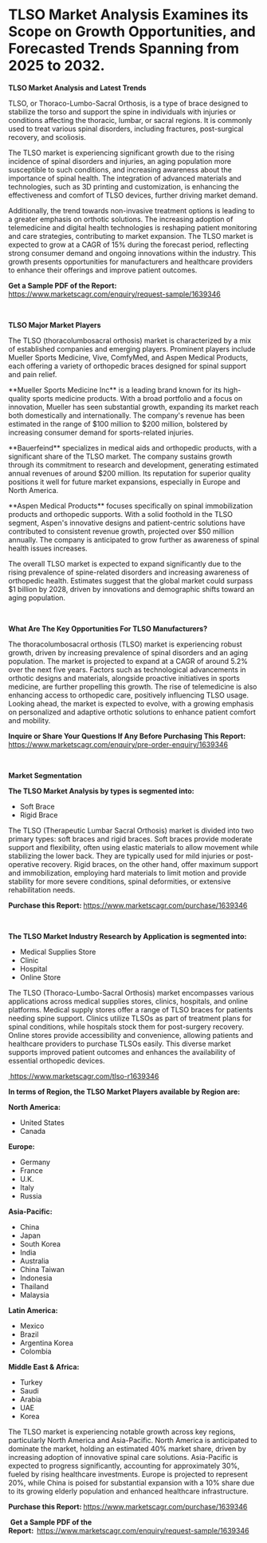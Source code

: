<p><h1>TLSO Market Analysis Examines its Scope on Growth Opportunities, and Forecasted Trends Spanning from 2025 to 2032.</h1></p><p><strong>TLSO Market Analysis and Latest Trends</strong></p>
<p><p>TLSO, or Thoraco-Lumbo-Sacral Orthosis, is a type of brace designed to stabilize the torso and support the spine in individuals with injuries or conditions affecting the thoracic, lumbar, or sacral regions. It is commonly used to treat various spinal disorders, including fractures, post-surgical recovery, and scoliosis.</p><p>The TLSO market is experiencing significant growth due to the rising incidence of spinal disorders and injuries, an aging population more susceptible to such conditions, and increasing awareness about the importance of spinal health. The integration of advanced materials and technologies, such as 3D printing and customization, is enhancing the effectiveness and comfort of TLSO devices, further driving market demand.</p><p>Additionally, the trend towards non-invasive treatment options is leading to a greater emphasis on orthotic solutions. The increasing adoption of telemedicine and digital health technologies is reshaping patient monitoring and care strategies, contributing to market expansion. The TLSO market is expected to grow at a CAGR of 15% during the forecast period, reflecting strong consumer demand and ongoing innovations within the industry. This growth presents opportunities for manufacturers and healthcare providers to enhance their offerings and improve patient outcomes.</p></p>
<p><strong>Get a Sample PDF of the Report:&nbsp;</strong> <a href="https://www.marketscagr.com/enquiry/request-sample/1639346?utm_campaign=3580&utm_medium=2&utm_source=Github&utm_content=ia&utm_term=13042025&utm_id=tlso">https://www.marketscagr.com/enquiry/request-sample/1639346</a></p>
<p>&nbsp;</p>
<p><strong>TLSO Major Market Players</strong></p>
<p><p>The TLSO (thoracolumbosacral orthosis) market is characterized by a mix of established companies and emerging players. Prominent players include Mueller Sports Medicine, Vive, ComfyMed, and Aspen Medical Products, each offering a variety of orthopedic braces designed for spinal support and pain relief.</p><p>**Mueller Sports Medicine Inc** is a leading brand known for its high-quality sports medicine products. With a broad portfolio and a focus on innovation, Mueller has seen substantial growth, expanding its market reach both domestically and internationally. The company's revenue has been estimated in the range of $100 million to $200 million, bolstered by increasing consumer demand for sports-related injuries.</p><p>**Bauerfeind** specializes in medical aids and orthopedic products, with a significant share of the TLSO market. The company sustains growth through its commitment to research and development, generating estimated annual revenues of around $200 million. Its reputation for superior quality positions it well for future market expansions, especially in Europe and North America.</p><p>**Aspen Medical Products** focuses specifically on spinal immobilization products and orthopedic supports. With a solid foothold in the TLSO segment, Aspen's innovative designs and patient-centric solutions have contributed to consistent revenue growth, projected over $50 million annually. The company is anticipated to grow further as awareness of spinal health issues increases.</p><p>The overall TLSO market is expected to expand significantly due to the rising prevalence of spine-related disorders and increasing awareness of orthopedic health. Estimates suggest that the global market could surpass $1 billion by 2028, driven by innovations and demographic shifts toward an aging population.</p></p>
<p>&nbsp;</p>
<p><strong>What Are The Key Opportunities For TLSO Manufacturers?</strong></p>
<p><p>The thoracolumbosacral orthosis (TLSO) market is experiencing robust growth, driven by increasing prevalence of spinal disorders and an aging population. The market is projected to expand at a CAGR of around 5.2% over the next five years. Factors such as technological advancements in orthotic designs and materials, alongside proactive initiatives in sports medicine, are further propelling this growth. The rise of telemedicine is also enhancing access to orthopedic care, positively influencing TLSO usage. Looking ahead, the market is expected to evolve, with a growing emphasis on personalized and adaptive orthotic solutions to enhance patient comfort and mobility.</p></p>
<p><strong>Inquire or Share Your Questions If Any Before Purchasing This Report:</strong> <a href="https://www.marketscagr.com/enquiry/pre-order-enquiry/1639346?utm_campaign=3580&utm_medium=2&utm_source=Github&utm_content=ia&utm_term=13042025&utm_id=tlso">https://www.marketscagr.com/enquiry/pre-order-enquiry/1639346</a></p>
<p>&nbsp;</p>
<p><strong>Market Segmentation</strong></p>
<p><strong>The TLSO Market Analysis by types is segmented into:</strong></p>
<p><ul><li>Soft Brace</li><li>Rigid Brace</li></ul></p>
<p><p>The TLSO (Therapeutic Lumbar Sacral Orthosis) market is divided into two primary types: soft braces and rigid braces. Soft braces provide moderate support and flexibility, often using elastic materials to allow movement while stabilizing the lower back. They are typically used for mild injuries or post-operative recovery. Rigid braces, on the other hand, offer maximum support and immobilization, employing hard materials to limit motion and provide stability for more severe conditions, spinal deformities, or extensive rehabilitation needs.</p></p>
<p><strong>Purchase this Report:&nbsp;</strong><a href="https://www.marketscagr.com/purchase/1639346?utm_campaign=3580&utm_medium=2&utm_source=Github&utm_content=ia&utm_term=13042025&utm_id=tlso">https://www.marketscagr.com/purchase/1639346</a></p>
<p>&nbsp;</p>
<p><strong>The TLSO Market Industry Research by Application is segmented into:</strong></p>
<p><ul><li>Medical Supplies Store</li><li>Clinic</li><li>Hospital</li><li>Online Store</li></ul></p>
<p><p>The TLSO (Thoraco-Lumbo-Sacral Orthosis) market encompasses various applications across medical supplies stores, clinics, hospitals, and online platforms. Medical supply stores offer a range of TLSO braces for patients needing spine support. Clinics utilize TLSOs as part of treatment plans for spinal conditions, while hospitals stock them for post-surgery recovery. Online stores provide accessibility and convenience, allowing patients and healthcare providers to purchase TLSOs easily. This diverse market supports improved patient outcomes and enhances the availability of essential orthopedic devices.</p></p>
<p><a href="https://www.marketscagr.com/tlso-r1639346?utm_campaign=3580&utm_medium=2&utm_source=Github&utm_content=ia&utm_term=13042025&utm_id=tlso">&nbsp;https://www.marketscagr.com/tlso-r1639346</a></p>
<p><strong>In terms of Region, the TLSO Market Players available by Region are:</strong></p>
<p>
    <p> <strong> North America: </strong>
        <ul>
            <li>United States</li>
            <li>Canada</li>
        </ul>
        </p> 
    <p> <strong> Europe: </strong>
        <ul>
            <li>Germany</li>
            <li>France</li>
            <li>U.K.</li>
            <li>Italy</li>
            <li>Russia</li>
        </ul>
        </p> 
    <p> <strong> Asia-Pacific: </strong>
        <ul>
            <li>China</li>
            <li>Japan</li>
            <li>South Korea</li>
            <li>India</li>
            <li>Australia</li>
            <li>China Taiwan</li>
            <li>Indonesia</li>
            <li>Thailand</li>
            <li>Malaysia</li>
        </ul>
        </p> 
    <p> <strong> Latin America: </strong>
        <ul>
            <li>Mexico</li>
            <li>Brazil</li>
            <li>Argentina Korea</li>
            <li>Colombia</li>
        </ul>
        </p> 
    <p> <strong> Middle East & Africa: </strong>
        <ul>
            <li>Turkey</li>
            <li>Saudi</li>
            <li>Arabia</li>
            <li>UAE</li>
            <li>Korea</li>
        </ul>
    </p>
    </p>
<p><p>The TLSO market is experiencing notable growth across key regions, particularly North America and Asia-Pacific. North America is anticipated to dominate the market, holding an estimated 40% market share, driven by increasing adoption of innovative spinal care solutions. Asia-Pacific is expected to progress significantly, accounting for approximately 30%, fueled by rising healthcare investments. Europe is projected to represent 20%, while China is poised for substantial expansion with a 10% share due to its growing elderly population and enhanced healthcare infrastructure.</p></p>
<p><strong>Purchase this Report: </strong><a href="https://www.marketscagr.com/purchase/1639346?utm_campaign=3580&utm_medium=2&utm_source=Github&utm_content=ia&utm_term=13042025&utm_id=tlso">https://www.marketscagr.com/purchase/1639346</a></p>
<p>&nbsp;<strong>Get a Sample PDF of the Report:&nbsp;&nbsp;</strong><a href="https://www.marketscagr.com/enquiry/request-sample/1639346?utm_campaign=3580&utm_medium=2&utm_source=Github&utm_content=ia&utm_term=13042025&utm_id=tlso">https://www.marketscagr.com/enquiry/request-sample/1639346</a></p>
<p><strong></strong></p>
<p><p></p><p></p><p></p></p>